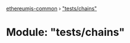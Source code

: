 [ethereumjs-common](../README.md) › ["tests/chains"](_tests_chains_.md)

# Module: "tests/chains"


